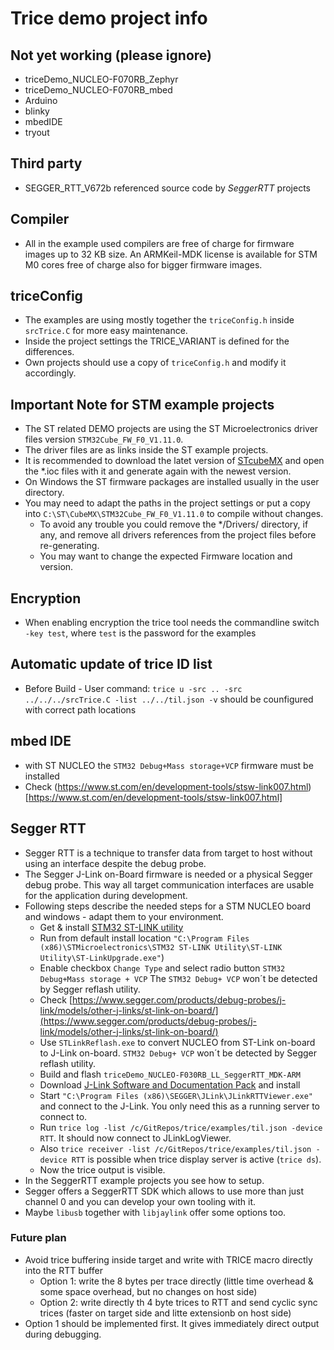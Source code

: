 # Trice demo project info
## Not yet working (please ignore)
- triceDemo_NUCLEO-F070RB_Zephyr
- triceDemo_NUCLEO-F070RB_mbed
- Arduino
- blinky
- mbedIDE
- tryout
## Third party
- SEGGER_RTT_V672b referenced source code by *SeggerRTT* projects
## Compiler
- All in the example used compilers are free of charge for firmware images up to 32 KB size. An ARMKeil-MDK license is available for STM M0 cores free of charge also for bigger firmware images.
## triceConfig
- The examples are using mostly together the `triceConfig.h` inside `srcTrice.C` for more easy maintenance.
- Inside the project settings the TRICE_VARIANT is defined for the differences.
- Own projects should use a copy of `triceConfig.h` and modify it accordingly.
## Important Note for STM example projects
- The ST related DEMO projects are using the ST Microelectronics driver files version `STM32Cube_FW_F0_V1.11.0`.
- The driver files are as links inside the ST example projects.
- It is recommended to download the latet version of [STcubeMX](https://www.st.com/en/development-tools/stm32cubemx.html) and open the *.ioc files with it and generate again with the newest version.
- On Windows the ST firmware packages are installed usually in the user directory.
- You may need to adapt the paths in the project settings or put a copy into `C:\ST\CubeMX\STM32Cube_FW_F0_V1.11.0` to compile without changes.
  - To avoid any trouble you could remove the */Drivers/ directory, if any, and remove all drivers references from the project files before re-generating.
  - You may want to change the expected Firmware location and version.
## Encryption
- When enabling encryption the trice tool needs the commandline switch `-key test`, where `test` is the password for the examples
## Automatic update of trice ID list
- Before Build - User command: `trice u -src .. -src  ../../../srcTrice.C -list ../../til.json -v` should be counfigured with correct path locations
## mbed IDE
- with ST NUCLEO the `STM32 Debug+Mass storage+VCP` firmware must be installed
- Check (https://www.st.com/en/development-tools/stsw-link007.html)[https://www.st.com/en/development-tools/stsw-link007.html]
## Segger RTT
- Segger RTT is a technique to transfer data from target to host without using an interface despite the debug probe.
- The Segger J-Link on-Board firmware is needed or a physical Segger debug probe. This way all target communication interfaces are usable for the application during development.
- Following steps describe the needed steps for a STM NUCLEO board and windows - adapt them to your environment.
  - Get & install [STM32 ST-LINK utility](https://www.st.com/en/development-tools/stsw-link004.html) 
  - Run from default install location `"C:\Program Files (x86)\STMicroelectronics\STM32 ST-LINK Utility\ST-LINK Utility\ST-LinkUpgrade.exe"`)
  - Enable checkbox `Change Type` and select radio button `STM32 Debug+Mass storage + VCP` The `STM32 Debug+ VCP` won´t be detected by Segger reflash utility.
  - Check [https://www.segger.com/products/debug-probes/j-link/models/other-j-links/st-link-on-board/](https://www.segger.com/products/debug-probes/j-link/models/other-j-links/st-link-on-board/)
  - Use `STLinkReflash.exe` to convert NUCLEO from ST-Link on-board to J-Link on-board. `STM32 Debug+ VCP` won´t be detected by Segger reflash utility.
  - Build and flash `triceDemo_NUCLEO-F030RB_LL_SeggerRTT_MDK-ARM`
  - Download [J-Link Software and Documentation Pack](https://www.segger.com/downloads/jlink/#J-LinkSoftwareAndDocumentationPack) and install
  - Start `"C:\Program Files (x86)\SEGGER\JLink\JLinkRTTViewer.exe"` and connect to the J-Link. You only need this as a running server to connect to.
  - Run `trice log -list /c/GitRepos/trice/examples/til.json -device RTT`. It should now connect to JLinkLogViewer.
  - Also `trice receiver -list /c/GitRepos/trice/examples/til.json -device RTT` is possible when trice display server is active (`trice ds`).
  - Now the trice output is visible.
- In the SeggerRTT example projects you see how to setup. 
- Segger offers a SeggerRTT SDK which allows to use more than just channel 0 and you can develop your own tooling with it.
- Maybe `libusb` together with `libjaylink` offer some options too.
### Future plan
- Avoid trice buffering inside target and write with TRICE macro directly into the RTT buffer
  - Option 1: write the 8 bytes per trace directly (little time overhead & some space overhead, but no changes on host side)
  - Option 2: write directly th 4 byte trices to RTT and send cyclic sync trices (faster on target side and litte extensionb on host side)
- Option 1 should be implemented first. It gives immediately direct output during debugging.


